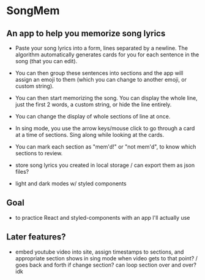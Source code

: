 # SongMem

## An app to help you memorize song lyrics

- Paste your song lyrics into a form, lines separated by a newline. The algorithm automatically generates cards for you for each sentence in the song (that you can edit).
- You can then group these sentences into sections and the app will assign an emoji to them (which you can change to another emoji, or custom string).
- You can then start memorizing the song. You can display the whole line, just the first 2 words, a custom string, or hide the line entirely.
- You can change the display of whole sections of line at once. 
- In sing mode, you use the arrow keys/mouse click to go through a card at a time of sections. Sing along while looking at the cards.
- You can mark each section as "mem'd!" or "not mem'd", to know which sections to review. 
- store song lyrics you created in local storage / can export them as json files?

- light and dark modes w/ styled components

## Goal
- to practice React and styled-components with an app I'll actually use

## Later features?
- embed youtube video into site, assign timestamps to sections, and appropriate section shows in sing mode when video gets to that point? / goes back and forth if change section? can loop section over and over? idk